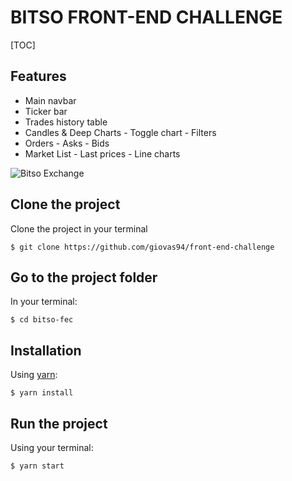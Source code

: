 # BITSO FRONT-END CHALLENGE

[TOC]

## Features

* Main navbar
* Ticker bar
* Trades history table
* Candles & Deep Charts - Toggle chart - Filters
* Orders - Asks - Bids
* Market List - Last prices - Line charts

![Bitso Exchange](http://res.cloudinary.com/dd7zufany/image/upload/v1526946421/Captura_de_pantalla_2018-05-21_a_la_s_18.44.11.png "Bitso Exchange")

## Clone the project

Clone the project in your terminal

    $ git clone https://github.com/giovas94/front-end-challenge

## Go to the project folder

In your terminal:

    $ cd bitso-fec

## Installation

Using [yarn](https://yarnpkg.com/lang/en/):

    $ yarn install

## Run the project

Using your terminal:

    $ yarn start

